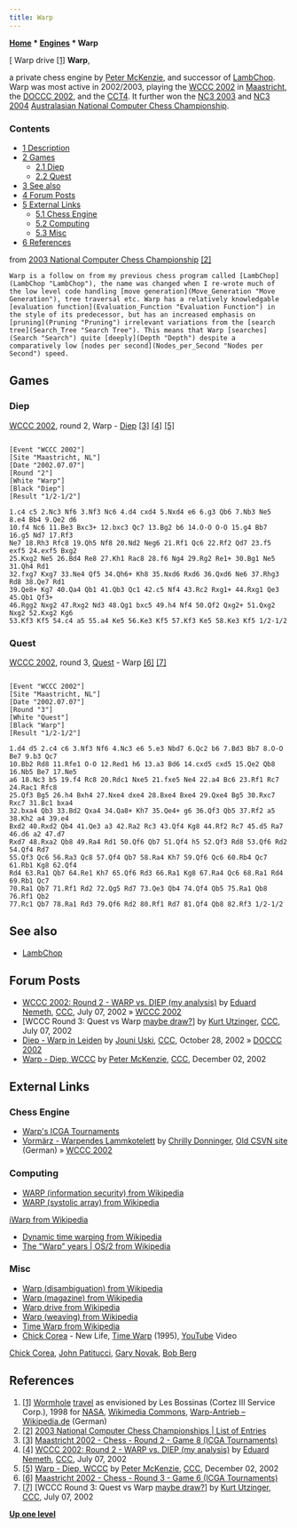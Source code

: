 ```yaml
---
title: Warp
---
```

**[Home](Home "Home") \* [Engines](Engines "Engines") \* Warp**



[ Warp drive <a id="cite-note-1" href="#cite-ref-1">[1]</a>
**Warp**,  

a private chess engine by [Peter McKenzie](Peter_McKenzie "Peter McKenzie"), and successor of [LambChop](LambChop "LambChop"). Warp was most active in 2002/2003, playing the [WCCC 2002](WCCC_2002 "WCCC 2002") in [Maastricht](https://en.wikipedia.org/wiki/Maastricht), the [DOCCC 2002](DOCCC_2002 "DOCCC 2002"), and the [CCT4](CCT4 "CCT4"). 
It further won the [NC3 2003](NC3_2003 "NC3 2003") and [NC3 2004](NC3_2004 "NC3 2004") [Australasian National Computer Chess Championship](Australasian_National_Computer_Chess_Championship "Australasian National Computer Chess Championship"). 



### Contents


* [1 Description](#description)
* [2 Games](#games)
	+ [2.1 Diep](#diep)
	+ [2.2 Quest](#quest)
* [3 See also](#see-also)
* [4 Forum Posts](#forum-posts)
* [5 External Links](#external-links)
	+ [5.1 Chess Engine](#chess-engine)
	+ [5.2 Computing](#computing)
	+ [5.3 Misc](#misc)
* [6 References](#references)






from [2003 National Computer Chess Championship](NC3_2003 "NC3 2003") <a id="cite-note-2" href="#cite-ref-2">[2]</a>




```
Warp is a follow on from my previous chess program called [LambChop](LambChop "LambChop"), the name was changed when I re-wrote much of the low level code handling [move generation](Move_Generation "Move Generation"), tree traversal etc. Warp has a relatively knowledgable [evaluation function](Evaluation_Function "Evaluation Function") in the style of its predecessor, but has an increased emphasis on [pruning](Pruning "Pruning") irrelevant variations from the [search tree](Search_Tree "Search Tree"). This means that Warp [searches](Search "Search") quite [deeply](Depth "Depth") despite a comparatively low [nodes per second](Nodes_per_Second "Nodes per Second") speed. 

```

## Games


### Diep


[WCCC 2002](WCCC_2002 "WCCC 2002"), round 2, Warp - [Diep](Diep "Diep") <a id="cite-note-3" href="#cite-ref-3">[3]</a> <a id="cite-note-4" href="#cite-ref-4">[4]</a> <a id="cite-note-5" href="#cite-ref-5">[5]</a>




```

[Event "WCCC 2002"]
[Site "Maastricht, NL"]
[Date "2002.07.07"]
[Round "2"]
[White "Warp"]
[Black "Diep"]
[Result "1/2-1/2"]

1.c4 c5 2.Nc3 Nf6 3.Nf3 Nc6 4.d4 cxd4 5.Nxd4 e6 6.g3 Qb6 7.Nb3 Ne5 8.e4 Bb4 9.Qe2 d6 
10.f4 Nc6 11.Be3 Bxc3+ 12.bxc3 Qc7 13.Bg2 b6 14.O-O O-O 15.g4 Bb7 16.g5 Nd7 17.Rf3 
Ne7 18.Rh3 Rfc8 19.Qh5 Nf8 20.Nd2 Neg6 21.Rf1 Qc6 22.Rf2 Qd7 23.f5 exf5 24.exf5 Bxg2 
25.Kxg2 Ne5 26.Bd4 Re8 27.Kh1 Rac8 28.f6 Ng4 29.Rg2 Re1+ 30.Bg1 Ne5 31.Qh4 Rd1 
32.fxg7 Kxg7 33.Ne4 Qf5 34.Qh6+ Kh8 35.Nxd6 Rxd6 36.Qxd6 Ne6 37.Rhg3 Rd8 38.Qe7 Rd1 
39.Qe8+ Kg7 40.Qa4 Qb1 41.Qb3 Qc1 42.c5 Nf4 43.Rc2 Rxg1+ 44.Rxg1 Qe3 45.Qb1 Qf3+ 
46.Rgg2 Nxg2 47.Rxg2 Nd3 48.Qg1 bxc5 49.h4 Nf4 50.Qf2 Qxg2+ 51.Qxg2 Nxg2 52.Kxg2 Kg6
53.Kf3 Kf5 54.c4 a5 55.a4 Ke5 56.Ke3 Kf5 57.Kf3 Ke5 58.Ke3 Kf5 1/2-1/2

```

### Quest


[WCCC 2002](WCCC_2002 "WCCC 2002"), round 3, [Quest](Quest "Quest") - Warp <a id="cite-note-6" href="#cite-ref-6">[6]</a> <a id="cite-note-7" href="#cite-ref-7">[7]</a>




```

[Event "WCCC 2002"]
[Site "Maastricht, NL"]
[Date "2002.07.07"]
[Round "3"]
[White "Quest"]
[Black "Warp"]
[Result "1/2-1/2"]

1.d4 d5 2.c4 c6 3.Nf3 Nf6 4.Nc3 e6 5.e3 Nbd7 6.Qc2 b6 7.Bd3 Bb7 8.O-O Be7 9.b3 Qc7 
10.Bb2 Rd8 11.Rfe1 O-O 12.Red1 h6 13.a3 Bd6 14.cxd5 cxd5 15.Qe2 Qb8 16.Nb5 Be7 17.Ne5 
a6 18.Nc3 b5 19.f4 Rc8 20.Rdc1 Nxe5 21.fxe5 Ne4 22.a4 Bc6 23.Rf1 Rc7 24.Rac1 Rfc8 
25.Qf3 Bg5 26.h4 Bxh4 27.Nxe4 dxe4 28.Bxe4 Bxe4 29.Qxe4 Bg5 30.Rxc7 Rxc7 31.Bc1 bxa4 
32.bxa4 Qb3 33.Bd2 Qxa4 34.Qa8+ Kh7 35.Qe4+ g6 36.Qf3 Qb5 37.Rf2 a5 38.Kh2 a4 39.e4 
Bxd2 40.Rxd2 Qb4 41.Qe3 a3 42.Ra2 Rc3 43.Qf4 Kg8 44.Rf2 Rc7 45.d5 Ra7 46.d6 a2 47.d7 
Rxd7 48.Rxa2 Qb8 49.Ra4 Rd1 50.Qf6 Qb7 51.Qf4 h5 52.Qf3 Rd8 53.Qf6 Rd2 54.Qf4 Rd7 
55.Qf3 Qc6 56.Ra3 Qc8 57.Qf4 Qb7 58.Ra4 Kh7 59.Qf6 Qc6 60.Rb4 Qc7 61.Rb1 Kg8 62.Qf4 
Rd4 63.Ra1 Qb7 64.Re1 Kh7 65.Qf6 Rd3 66.Ra1 Kg8 67.Ra4 Qc6 68.Ra1 Rd4 69.Rb1 Qc7 
70.Ra1 Qb7 71.Rf1 Rd2 72.Qg5 Rd7 73.Qe3 Qb4 74.Qf4 Qb5 75.Ra1 Qb8 76.Rf1 Qb2
77.Rc1 Qb7 78.Ra1 Rd3 79.Qf6 Rd2 80.Rf1 Rd7 81.Qf4 Qb8 82.Rf3 1/2-1/2

```

## See also


* [LambChop](LambChop "LambChop")


## Forum Posts


* [WCCC 2002: Round 2 - WARP vs. DIEP (my analysis)](https://www.stmintz.com/ccc/index.php?id=238978) by [Eduard Nemeth](index.php?title=Eduard_Nemeth&action=edit&redlink=1 "Eduard Nemeth (page does not exist)"), [CCC](CCC "CCC"), July 07, 2002 » [WCCC 2002](WCCC_2002 "WCCC 2002")
* [WCCC Round 3: Quest vs Warp [maybe draw?](https://www.stmintz.com/ccc/index.php?id=239026)] by [Kurt Utzinger](Kurt_Utzinger "Kurt Utzinger"), [CCC](CCC "CCC"), July 07, 2002
* [Diep - Warp in Leiden](https://www.stmintz.com/ccc/index.php?id=262199) by [Jouni Uski](Jouni_Uski "Jouni Uski"), [CCC](CCC "CCC"), October 28, 2002 » [DOCCC 2002](DOCCC_2002 "DOCCC 2002")
* [Warp - Diep, WCCC](https://www.stmintz.com/ccc/index.php?id=268444) by [Peter McKenzie](Peter_McKenzie "Peter McKenzie"), [CCC](CCC "CCC"), December 02, 2002


## External Links


### Chess Engine


* [Warp's ICGA Tournaments](https://www.game-ai-forum.org/icga-tournaments/program.php?id=68)
* [Vormärz - Warpendes Lammkotelett](http://old.csvn.nl/VorMaerz.html) by [Chrilly Donninger](Chrilly_Donninger "Chrilly Donninger"), [Old CSVN site](CSVN "CSVN") (German) » [WCCC 2002](WCCC_2002 "WCCC 2002")


### Computing


* [WARP (information security) from Wikipedia](https://en.wikipedia.org/wiki/WARP_(information_security))
* [WARP (systolic array) from Wikipedia](https://en.wikipedia.org/wiki/WARP_(systolic_array))


 [iWarp from Wikipedia](https://en.wikipedia.org/wiki/IWarp)
* [Dynamic time warping from Wikipedia](https://en.wikipedia.org/wiki/Dynamic_time_warping)
* [The "Warp" years | OS/2 from Wikipedia](https://en.wikipedia.org/wiki/OS/2#1994.E2.80.931996:_The_.22Warp.22_years)


### Misc


* [Warp (disambiguation) from Wikipedia](https://en.wikipedia.org/wiki/Warp)
* [Warp (magazine) from Wikipedia](https://en.wikipedia.org/wiki/Warp_%28magazine%29)
* [Warp drive from Wikipedia](https://en.wikipedia.org/wiki/Warp_drive)
* [Warp (weaving) from Wikipedia](https://en.wikipedia.org/wiki/Warp_%28weaving%29)
* [Time Warp from Wikipedia](https://en.wikipedia.org/wiki/Time_Warp)
* [Chick Corea](Category:Chick_Corea "Category:Chick Corea") - New Life, [Time Warp](https://en.wikipedia.org/wiki/Time_Warp_(album)) (1995), [YouTube](https://en.wikipedia.org/wiki/YouTube) Video


 [Chick Corea](Category:Chick_Corea "Category:Chick Corea"), [John Patitucci](Category:John_Patitucci "Category:John Patitucci"), [Gary Novak](https://en.wikipedia.org/wiki/Gary_Novak), [Bob Berg](Category:Bob_Berg "Category:Bob Berg")
 
## References


1. <a id="cite-ref-1" href="#cite-note-1">[1]</a> [Wormhole](https://en.wikipedia.org/wiki/Wormhole) [travel](https://en.wikipedia.org/wiki/Wormhole#Traversable_wormholes) as envisioned by Les Bossinas (Cortez III Service Corp.), 1998 for [NASA](https://en.wikipedia.org/wiki/NASA), [Wikimedia Commons](https://en.wikipedia.org/wiki/Wikimedia_Commons), [Warp-Antrieb – Wikipedia.de](https://de.wikipedia.org/wiki/Warp-Antrieb) (German)
2. <a id="cite-ref-2" href="#cite-note-2">[2]</a> [2003 National Computer Chess Championships | List of Entries](http://users.cecs.anu.edu.au/~shaun/chess/NC3_-_List_of_Entries.html)
3. <a id="cite-ref-3" href="#cite-note-3">[3]</a> [Maastricht 2002 - Chess - Round 2 - Game 8 (ICGA Tournaments)](https://www.game-ai-forum.org/icga-tournaments/round.php?tournament=20&round=2&id=8)
4. <a id="cite-ref-4" href="#cite-note-4">[4]</a>  [WCCC 2002: Round 2 - WARP vs. DIEP (my analysis)](https://www.stmintz.com/ccc/index.php?id=238978) by [Eduard Nemeth](index.php?title=Eduard_Nemeth&action=edit&redlink=1 "Eduard Nemeth (page does not exist)"), [CCC](CCC "CCC"), July 07, 2002
5. <a id="cite-ref-5" href="#cite-note-5">[5]</a> [Warp - Diep, WCCC](https://www.stmintz.com/ccc/index.php?id=268444) by [Peter McKenzie](Peter_McKenzie "Peter McKenzie"), [CCC](CCC "CCC"), December 02, 2002
6. <a id="cite-ref-6" href="#cite-note-6">[6]</a> [Maastricht 2002 - Chess - Round 3 - Game 6 (ICGA Tournaments)](https://www.game-ai-forum.org/icga-tournaments/round.php?tournament=20&round=3&id=6)
7. <a id="cite-ref-7" href="#cite-note-7">[7]</a> [WCCC Round 3: Quest vs Warp [maybe draw?](https://www.stmintz.com/ccc/index.php?id=239026)] by [Kurt Utzinger](Kurt_Utzinger "Kurt Utzinger"), [CCC](CCC "CCC"), July 07, 2002

**[Up one level](Engines "Engines")**







 
